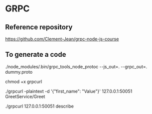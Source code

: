 # GRPC

## Reference repository
https://github.com/Clement-Jean/grpc-node-js-course

## To generate a code
./node_modules/.bin/grpc_tools_node_protoc --js_out=. --grpc_out=. dummy.proto

chmod +x grpcurl

./grpcurl -plaintext -d '{"first_name": "Value"}' 127.0.0.1:50051 GreetService/Greet

./grpcurl 127.0.0.1:50051 describe
